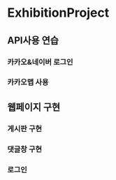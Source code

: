 # ExhibitionProject

## API사용 연습
### 카카오&네이버 로그인
### 카카오맵 사용

## 웹페이지 구현
### 게시판 구현
### 댓글창 구현
### 로그인
